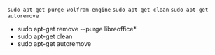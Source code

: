 ` sudo apt-get purge wolfram-engine `
` sudo apt-get clean `
` sudo apt-get autoremove `
- sudo apt-get remove --purge libreoffice* 
- sudo apt-get clean 
- sudo apt-get autoremove
